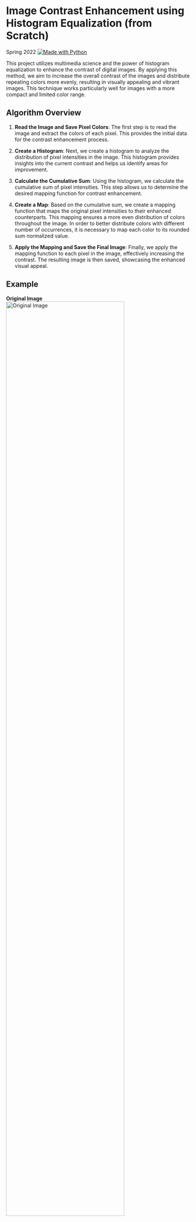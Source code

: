 # Image Contrast Enhancement using Histogram Equalization (from Scratch)
Spring 2022
[![Made with Python](https://img.shields.io/badge/Made%20with-Python-blue.svg)](https://www.python.org/)

This project utilizes multimedia science and the power of histogram equalization to enhance the contrast of digital images. By applying this method, we aim to increase the overall contrast of the images and distribute repeating colors more evenly, resulting in visually appealing and vibrant images. This technique works particularly well for images with a more compact and limited color range.

## Algorithm Overview

1. **Read the Image and Save Pixel Colors**: The first step is to read the image and extract the colors of each pixel. This provides the initial data for the contrast enhancement process.

2. **Create a Histogram**: Next, we create a histogram to analyze the distribution of pixel intensities in the image. This histogram provides insights into the current contrast and helps us identify areas for improvement.

4. **Calculate the Cumulative Sum**: Using the histogram, we calculate the cumulative sum of pixel intensities. This step allows us to determine the desired mapping function for contrast enhancement.

5. **Create a Map**: Based on the cumulative sum, we create a mapping function that maps the original pixel intensities to their enhanced counterparts. This mapping ensures a more even distribution of colors throughout the image. In order to better distribute colors with different number of occurrences, it is necessary to map each color to its rounded sum normalized value.

6. **Apply the Mapping and Save the Final Image**: Finally, we apply the mapping function to each pixel in the image, effectively increasing the contrast. The resulting image is then saved, showcasing the enhanced visual appeal.
## Example

**Original Image**
 <br> <img align="center" alt="Original Image" width="80%" src="https://github.com/negarK2000/Multimedia/blob/master/HistogramEqualization/image.png" /> <br>

**Equalized Image**
 <br> <img align="cnter" alt="Equalized Image" width="80%" src="https://github.com/negarK2000/Multimedia/blob/master/HistogramEqualization/EqualizedImage.png" /> <br>

![Original Histogram](https://github.com/negarK2000/Multimedia/blob/master/HistogramEqualization/original_histogram.jpg)
![Original Image Cumulative Summation](https://github.com/negarK2000/Multimedia/blob/master/HistogramEqualization/transfer_func.jpg)

![Equalized Histogram](https://github.com/negarK2000/Multimedia/blob/master/HistogramEqualization/equalized_histogram.jpg)
![Equalized Image Cumulative Summation](https://github.com/negarK2000/Multimedia/blob/master/HistogramEqualization/sum.jpg)
 <br> <img align="cnter" alt="Result" width="50%" src="https://github.com/negarK2000/Multimedia/blob/master/HistogramEqualization/res.png" /> <br>

## Acknowledgments:

I would like to express my gratitude to the Teaching Assistants (TAs) of the Multimedia course who inspired and guided me in the development of this project.
